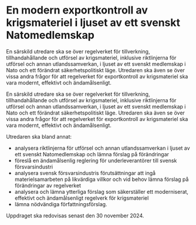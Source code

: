 # En modern exportkontroll av krigsmateriel i ljuset av ett svenskt Natomedlemskap

En särskild utredare ska se över regelverket för tillverkning, tillhandahållande
och utförsel av krigsmateriel, inklusive riktlinjerna för utförsel och annan
utlandssamverkan, i ljuset av ett svenskt medlemskap i Nato och ett
förändrat säkerhetspolitiskt läge. Utredaren ska även se över vissa andra
frågor för att regelverket för exportkontroll av krigsmateriel ska vara
modernt, effektivt och ändamålsenligt.

En särskild utredare ska se över regelverket för tillverkning, tillhandahållande
och utförsel av krigsmateriel, inklusive riktlinjerna för utförsel och annan
utlandssamverkan, i ljuset av ett svenskt medlemskap i Nato och ett
förändrat säkerhetspolitiskt läge. Utredaren ska även se över vissa andra
frågor för att regelverket för exportkontroll av krigsmateriel ska vara
modernt, effektivt och ändamålsenligt.

Utredaren ska bland annat:

* analysera riktlinjerna för utförsel och annan utlandssamverkan i ljuset av
ett svenskt Natomedlemskap och lämna förslag på förändringar
* föreslå en ändamålsenlig reglering för underleverantörer till svensk
försvarsindustri
* analysera svensk försvarsindustris förutsättningar att ingå
materielsamarbeten på likvärdiga villkor och vid behov lämna förslag på
förändringar av regelverket
* analysera och lämna ytterliga förslag som säkerställer ett moderniserat,
effektivt och ändamålsenligt regelverk för krigsmateriel
* lämna nödvändiga författningsförslag.

Uppdraget ska redovisas senast den 30 november 2024.

